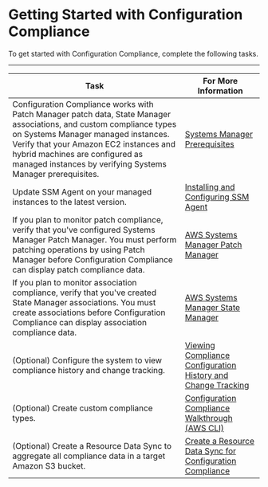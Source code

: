 # Getting Started with Configuration Compliance<a name="sysman-compliance-prereqs"></a>

To get started with Configuration Compliance, complete the following tasks\.


****  

| Task | For More Information | 
| --- | --- | 
|  Configuration Compliance works with Patch Manager patch data, State Manager associations, and custom compliance types on Systems Manager managed instances\. Verify that your Amazon EC2 instances and hybrid machines are configured as managed instances by verifying Systems Manager prerequisites\.  |  [Systems Manager Prerequisites](systems-manager-prereqs.md)  | 
|  Update SSM Agent on your managed instances to the latest version\.  |  [Installing and Configuring SSM Agent](ssm-agent.md)  | 
|  If you plan to monitor patch compliance, verify that you've configured Systems Manager Patch Manager\. You must perform patching operations by using Patch Manager before Configuration Compliance can display patch compliance data\.  |  [AWS Systems Manager Patch Manager](systems-manager-patch.md)  | 
|  If you plan to monitor association compliance, verify that you've created State Manager associations\. You must create associations before Configuration Compliance can display association compliance data\.  |  [AWS Systems Manager State Manager](systems-manager-state.md)  | 
|  \(Optional\) Configure the system to view compliance history and change tracking\.   |  [Viewing Compliance Configuration History and Change Tracking](sysman-compliance-about.md#sysman-compliance-history)  | 
|  \(Optional\) Create custom compliance types\.   |  [Configuration Compliance Walkthrough \(AWS CLI\)](sysman-compliance-walk.md)  | 
|  \(Optional\) Create a Resource Data Sync to aggregate all compliance data in a target Amazon S3 bucket\.  |  [Create a Resource Data Sync for Configuration Compliance](sysman-compliance-datasync-create.md)  | 